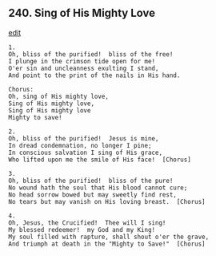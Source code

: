 
## 240.  Sing of His Mighty Love
[edit](https://docs.google.com/document/d/1lUsZ5pc3k%2DFoXH_83DcL3ICDVL8NzZo8/edit?mode=html)



    1.
    Oh, bliss of the purified!  bliss of the free!
    I plunge in the crimson tide open for me!
    O'er sin and uncleanness exulting I stand,
    And point to the print of the nails in His hand.

    Chorus:
    Oh, sing of His mighty love,
    Sing of His mighty love,
    Sing of His mighty love
    Mighty to save!

    2.
    Oh, bliss of the purified!  Jesus is mine,
    In dread condemnation, no longer I pine;
    In conscious salvation I sing of His grace,
    Who lifted upon me the smile of His face!  [Chorus]

    3.
    Oh, bliss of the purified!  bliss of the pure!
    No wound hath the soul that His blood cannot cure;
    No head sorrow bowed but may sweetly find rest,
    No tears but may vanish on His loving breast.  [Chorus]

    4.
    Oh, Jesus, the Crucified!  Thee will I sing!
    My blessed redeemer!  my God and my King! 
    My soul filled with rapture, shall shout o'er the grave,
    And triumph at death in the "Mighty to Save!"  [Chorus]
